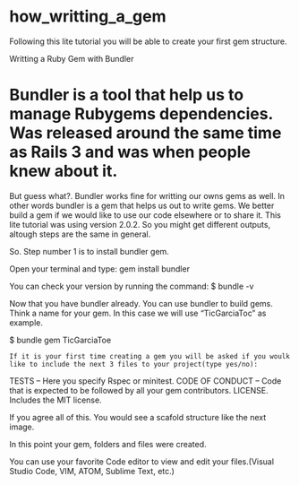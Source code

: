 how_writting_a_gem
======
Following this lite tutorial you will be able to create your first gem structure.

Writting a Ruby Gem with Bundler

# Bundler is a tool that help us to manage Rubygems dependencies. Was released around the same time as Rails 3 and was when people knew about it.

But guess what?.  Bundler works fine for writting our owns gems as well. In other words bundler is a gem that helps us out to write gems. We better build a gem if we would like to use our code elsewhere or to share it. This lite tutorial was using version 2.0.2. So you might get different outputs, altough steps are the same in general.

So. Step number 1 is to install bundler gem.

Open your terminal and type: 
gem install bundler

You can check your version by running the command:
$ bundle -v

Now that you have bundler already. You can use bundler to build gems. Think a name for your gem. In this case we will use “TicGarciaToc” as example.

$ bundle gem TicGarciaToe

	If it is your first time creating a gem you will be asked if you woulk like to include the next 3 files to your project(type yes/no): 

TESTS – Here you specify Rspec or minitest.
CODE OF CONDUCT – Code that is expected to be followed by all your gem contributors.
LICENSE. Includes the MIT license.


If you agree all of this. You would see a scafold structure like the next image.





In this point your gem, folders and files were created.

You can use your favorite Code editor to view and edit your files.(Visual Studio Code, VIM, ATOM, Sublime Text, etc.)

